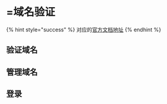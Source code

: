 # =域名验证

{% hint style="success" %}
对应的[官方文档地址](https://bitwarden.com/help/domain-verification/)
{% endhint %}

## 验证域名 <a href="#verify-a-domain" id="verify-a-domain"></a>

## 管理域名 <a href="#managing-domains" id="managing-domains"></a>

## 登录 <a href="#login" id="login"></a>
